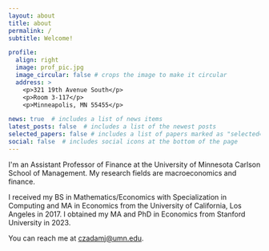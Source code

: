 ```yaml
---
layout: about
title: about
permalink: /
subtitle: Welcome! 

profile:
  align: right
  image: prof_pic.jpg
  image_circular: false # crops the image to make it circular
  address: >
    <p>321 19th Avenue South</p>
    <p>Room 3-117</p>
    <p>Minneapolis, MN 55455</p>

news: true  # includes a list of news items
latest_posts: false  # includes a list of the newest posts
selected_papers: false # includes a list of papers marked as "selected={true}"
social: false  # includes social icons at the bottom of the page
---
```

I'm an Assistant Professor of Finance at the University of Minnesota Carlson School of Management. My research fields are macroeconomics and finance.

 I received my BS in Mathematics/Economics with Specialization in Computing and MA in Economics from the University of California, Los Angeles in 2017. I obtained my MA and PhD in Economics from Stanford University in 2023.

You can reach me at <a href="czadamj@umn.edu">czadamj@umn.edu</a>.